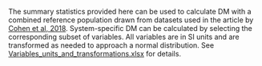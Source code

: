 The summary statistics provided here can be used to calculate DM with a combined reference population drawn from datasets used in the article by [Cohen et al, 2018](https://academic.oup.com/biomedgerontology/article/73/2/175/4004806). System-specific DM can be calculated by selecting the corresponding subset of variables. All variables are in SI units and are transformed as needed to approach a normal distribution. See [Variables_units_and_transformations.xlsx](https://github.com/cohenaginglab/DM/blob/de040a3a33291adf43a23425644a31f70c307ad4/Variables_units_and_transformations.xlsx) for details.
